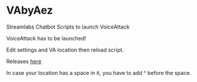 # VAbyAez
 Streamlabs Chatbot Scripts to launch VoiceAttack

 VoiceAttack has to be launched!

 Edit settings and VA location then reload script.

 Releases
 [here](https://github.com/aezrath96/VAbyAez/releases)

In case your location has a space in it, you have to add ^ before the space.